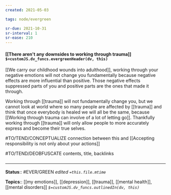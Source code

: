 ```yaml
---
created: 2021-05-03

tags: node/evergreen

sr-due: 2021-10-31
sr-interval: 1
sr-ease: 210
---
```


#### [[There aren't any downsides to working through trauma]] `$=customJS.dv_funcs.evergreenHeader(dv, this)`

[[We carry our childhood wounds into adulthood]], working through your negative emotions will not change you fundamentally because negative effects are more influential than positive. Those negative effects suppressed parts of you and positive parts are the ones that made it through.  

Working through [[trauma]] will not fundamentally change you, but we cannot look at world where so many people are affected by [[trauma]] and think that once everybody is healed we will all be the same, because [[Working through trauma can involve of a lot of letting go]]. Thankfully working through [[trauma]] will only allow people to more accurately express and become their true selves. 

#TO/TEND/CONCEPTUALIZE connection between this and [[Accepting responsibility is not only about your actions]]

#TO/TEND/DEOBFUSCATE contents, title, backlinks

### <hr class="footnote"/>

**Status**:: #EVER/GREEN 
*edited `=this.file.mtime`*

**Topics**:: [[my emotions]], [[depression]], [[trauma]], [[mental health]], [[mental disorders]]
*`$=customJS.dv_funcs.outlinedIn(dv, this)`*
